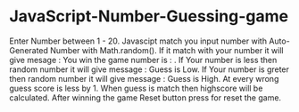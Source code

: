 # JavaScript-Number-Guessing-game

Enter Number between 1 - 20.
Javascipt match you input number with Auto-Generated Number with Math.random().
If it match with your number it will give mesage : You win the game number is : .
If Your number is less then random number it will give message : Guess is Low.
If Your number is greter then random number it will give message : Guess is High.
At every wrong guess score is less by 1.
When guess is match then highscore will be calculated.
After winning the game Reset button press for reset the game.
